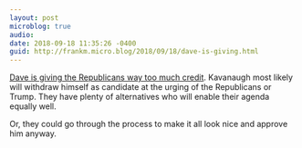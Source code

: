 ```yaml
---
layout: post
microblog: true
audio: 
date: 2018-09-18 11:35:26 -0400
guid: http://frankm.micro.blog/2018/09/18/dave-is-giving.html
---
```

[Dave is giving the Republicans way too much credit](http://scripting.com/2018/09/18.html#a141548). Kavanaugh most likely will withdraw himself as candidate at the urging of the Republicans or Trump. They have plenty of alternatives who will enable their agenda equally well. 

Or, they could go through the process to make it all look nice and approve him anyway. 
